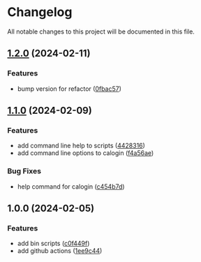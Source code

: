 # Changelog

All notable changes to this project will be documented in this file.

## [1.2.0](https://github.com/clalexander/aws-terraform-devops/compare/v1.1.0...v1.2.0) (2024-02-11)


### Features

* bump version for refactor ([0fbac57](https://github.com/clalexander/aws-terraform-devops/commit/0fbac576e56c8e62bed3718e989889b2f1037998))

## [1.1.0](https://github.com/clalexander/aws-terraform-devops/compare/v1.0.0...v1.1.0) (2024-02-09)


### Features

* add command line help to scripts ([4428316](https://github.com/clalexander/aws-terraform-devops/commit/44283167b844dcc64d70a8ce6562ab786b006a02))
* add command line options to calogin ([f4a56ae](https://github.com/clalexander/aws-terraform-devops/commit/f4a56aebe0ca6ed6be145c90312ed512f54b3135))


### Bug Fixes

* help command for calogin ([c454b7d](https://github.com/clalexander/aws-terraform-devops/commit/c454b7d23e95b04d0099dc6af54dcae28cc778af))

## 1.0.0 (2024-02-05)


### Features

* add bin scripts ([c0f449f](https://github.com/clalexander/aws-terraform-devops/commit/c0f449f78761f240b1769cf26e51699b0c397568))
* add github actions ([1ee9c44](https://github.com/clalexander/aws-terraform-devops/commit/1ee9c44c1bb1c48e9bbf9b85d3eb5c52283079fd))
